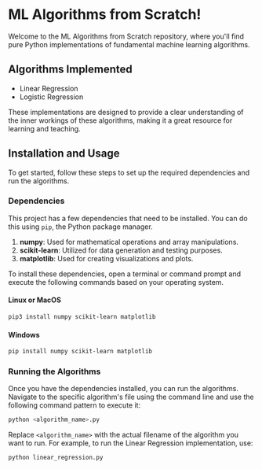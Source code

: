 # ML Algorithms from Scratch!

Welcome to the ML Algorithms from Scratch repository, where you'll find pure Python implementations of fundamental machine learning algorithms.

## Algorithms Implemented

- Linear Regression
- Logistic Regression

These implementations are designed to provide a clear understanding of the inner workings of these algorithms, making it a great resource for learning and teaching.

## Installation and Usage

To get started, follow these steps to set up the required dependencies and run the algorithms.

### Dependencies

This project has a few dependencies that need to be installed. You can do this using `pip`, the Python package manager.

1. **numpy**: Used for mathematical operations and array manipulations.
2. **scikit-learn**: Utilized for data generation and testing purposes.
3. **matplotlib**: Used for creating visualizations and plots.

To install these dependencies, open a terminal or command prompt and execute the following commands based on your operating system.

#### Linux or MacOS

```sh
pip3 install numpy scikit-learn matplotlib
```

#### Windows

```sh
pip install numpy scikit-learn matplotlib
```

### Running the Algorithms

Once you have the dependencies installed, you can run the algorithms. Navigate to the specific algorithm's file using the command line and use the following command pattern to execute it:

```sh
python <algorithm_name>.py
```

Replace `<algorithm_name>` with the actual filename of the algorithm you want to run. For example, to run the Linear Regression implementation, use:

```sh
python linear_regression.py
```
